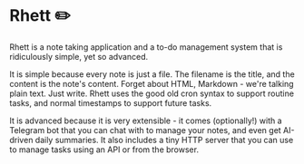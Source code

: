 # Rhett ✏️

Rhett is a note taking application and a to-do management system that is ridiculously simple, yet so advanced.

It is simple because every note is just a file. The filename is the title, and the content is the note's content. Forget about HTML, Markdown - we're talking plain text. Just write. Rhett uses the good old cron syntax to support routine tasks, and normal timestamps to support future tasks.

It is advanced because it is very extensible - it comes (optionally!) with a Telegram bot that you can chat with to manage your notes, and even get AI-driven daily summaries. It also includes a tiny HTTP server that you can use to manage tasks using an API or from the browser.
